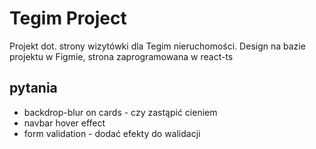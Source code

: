 # Tegim Project

Projekt dot. strony wizytówki dla Tegim nieruchomości. Design na bazie projektu w Figmie, strona zaprogramowana w react-ts

## pytania

- backdrop-blur on cards - czy zastąpić cieniem
- navbar hover effect
- form validation - dodać efekty do walidacji
